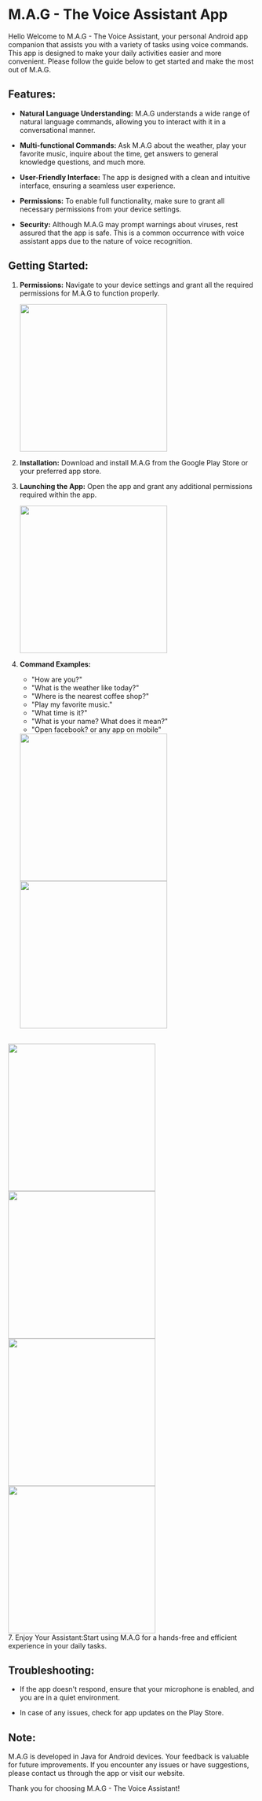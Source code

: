 # M.A.G - The Voice Assistant App

Hello Welcome to M.A.G - The Voice Assistant, your personal Android app companion that assists you with a variety of tasks using voice commands. This app is designed to make your daily activities easier and more convenient. Please follow the guide below to get started and make the most out of M.A.G.

## Features:

- **Natural Language Understanding:** M.A.G understands a wide range of natural language commands, allowing you to interact with it in a conversational manner.

- **Multi-functional Commands:** Ask M.A.G about the weather, play your favorite music, inquire about the time, get answers to general knowledge questions, and much more.

- **User-Friendly Interface:** The app is designed with a clean and intuitive interface, ensuring a seamless user experience.

- **Permissions:** To enable full functionality, make sure to grant all necessary permissions from your device settings.

- **Security:** Although M.A.G may prompt warnings about viruses, rest assured that the app is safe. This is a common occurrence with voice assistant apps due to the nature of voice recognition.

## Getting Started:

1. **Permissions:** Navigate to your device settings and grant all the required permissions for M.A.G to function properly.

  
   
   <img src="images/per.jpeg" width="300" height=auto />

3. **Installation:** Download and install M.A.G from the Google Play Store or your preferred app store.

4. **Launching the App:** Open the app and grant any additional permissions required within the app.


   <img src="images/1.jpeg" width="300" height=auto />
5. **Command Examples:**
   - "How are you?"
   - "What is the weather like today?"
   - "Where is the nearest coffee shop?"
   - "Play my favorite music."
   - "What time is it?"
   - "What is your name? What does it mean?"
   - "Open facebook? or any app on mobile"

   
   
   <img src="images/2.jpeg" width="300" height=auto />
   <br>
  
   <img src="images/3.jpeg" width="300" height=auto />
  <br>
   
   <img src="images/4.jpeg" width="300" height=auto />
  
   <br>
   <img src="images/f.jpeg" width="300" height=auto />
   <br>
   <img src="images/p1.jpeg" width="300" height=auto />
  
<br>
   <img src="images/p2.jpeg" width="300" height=auto />
<br>
7. Enjoy Your Assistant:Start using M.A.G for a hands-free and efficient experience in your daily tasks.

## Troubleshooting:

- If the app doesn't respond, ensure that your microphone is enabled, and you are in a quiet environment.

- In case of any issues, check for app updates on the Play Store.

## Note:

M.A.G is developed in Java for Android devices. Your feedback is valuable for future improvements. If you encounter any issues or have suggestions, please contact us through the app or visit our website.

Thank you for choosing M.A.G - The Voice Assistant!
